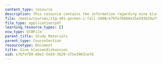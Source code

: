 ```yaml
---
content_type: resource
description: This resource contains the information regarding eine klassendiskussion.
file: /media/courses/21g-401-german-i-fall-2008/e7bfe7b860e25e593b29a75e3963cefd_MIT21G_401F08_klass.pdf
file_type: application/pdf
learning_resource_types: []
ocw_type: OCWFile
parent_title: Study Materials
parent_type: CourseSection
resourcetype: Document
title: Eine klassendiskussion
uid: e7bfe7b8-60e2-5e59-3b29-a75e3963cefd
---
```

